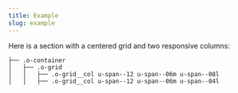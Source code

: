 ```yaml
---
title: Example
slug: example
---
```


Here is a section with a centered grid and two responsive columns:

```
├── .o-container
│   ├── .o-grid
│   │   ├── .o-grid__col u-span--12 u-span--06m u-span--08l
│   │   ├── .o-grid__col u-span--12 u-span--06m u-span--04l
```
